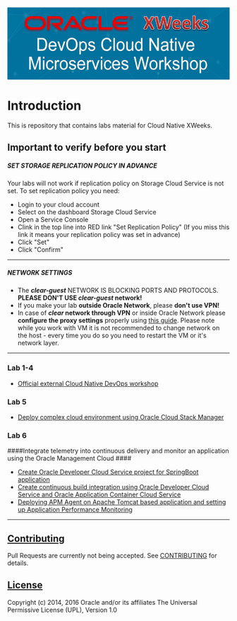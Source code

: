 ![](common/images/header.png)

# Introduction #

This is repository that contains labs material for Cloud Native XWeeks.

## Important to verify before you start ##

##### SET STORAGE REPLICATION POLICY IN ADVANCE

Your labs will not work if replication policy on Storage Cloud Service is not set. To set replication policy you need:
+ Login to your cloud account
+ Select on the dashboard Storage Cloud Service
+ Open a Service Console
+ Clink in the top line into RED link "Set Replication Policy" (If you miss this link it means your replication policy was set in advance)
+ Click "Set"
+ Click "Confirm"

----

##### NETWORK SETTINGS

+ The ***clear-guest*** NETWORK IS BLOCKING PORTS AND PROTOCOLS. **PLEASE DON'T USE *clear-guest* network!**
+ If you make your lab **outside Oracle Network**, please **don't use VPN!**
+ In case of ***clear* network through VPN** or inside Oracle Network please **configure the proxy settings** properly using [this guide](common/README.md). Please note while you work with VM it is not recommended to change network on the host - every time you do so you need to restart the VM or it's network layer.

----
### Lab 1-4 ###
+ [Official external Cloud Native DevOps workshop](cloud-native-devops/README.md)

### Lab 5 ###

+ [Deploy complex cloud environment using Oracle Cloud Stack Manager](stack/README.md)

### Lab 6 ###


####Integrate telemetry into continuous delivery and monitor an application using the Oracle Management Cloud ####

+ [Create Oracle Developer Cloud Service project for SpringBoot application](springboot-sample/create.devcs.project.md)
+ [Create continuous build integration using Oracle Developer Cloud Service and Oracle Application Container Cloud Service](springboot-sample/devcs.accs.ci.md)
+ [Deploying APM Agent on Apache Tomcat based application and setting up Application Performance Monitoring](apm/README.md)


---

## [Contributing](CONTRIBUTING.md)
Pull Requests are currently not being accepted. See [CONTRIBUTING](CONTRIBUTING.md) for details.

## [License](LICENSE.md)
Copyright (c) 2014, 2016 Oracle and/or its affiliates
The Universal Permissive License (UPL), Version 1.0
